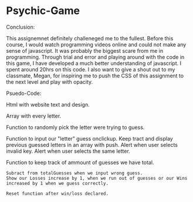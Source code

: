 # Psychic-Game

Conclusion:

This assignemnet definitely challeneged me to the fullest. Before this course, I would watch programming videos online and could not make any sense of javascript. It was probably the biggest scare from me in programming. Through trial and error and playing around with the code in this game, I have developed a much better understanding of javascript. I spent around 20hrs on this code. I also want to give a shout out to my classmate, Megan, for inspiring me to push the CSS of this assignment to the next level and play with opacity.


Psuedo-Code:

Html with website text and design.

Array with every letter.

Function to randomly pick the letter were trying to guess.

Function to input our "letter" guess onclickup.
    Keep tract and display previous guessed letters in an array with push.
    Alert when user selects invalid key.
    Alert when user selects the same letter.       

Function to keep track of ammount of guesses we have total.
    
    Subract from totalGuesses when we input wrong guess.
    Show our Losses increase by 1, when we run out of guesses or our Wins increased by 1 when we guess correctly.
    
    Reset function after win/loss declared.





